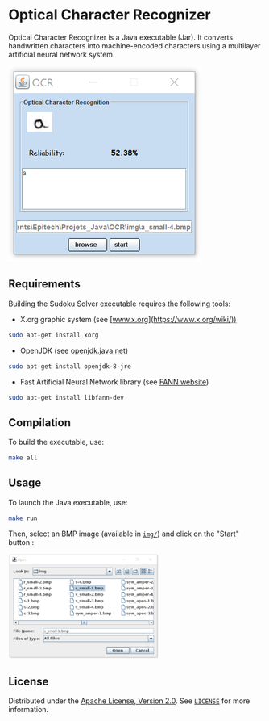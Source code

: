 # Optical Character Recognizer

Optical Character Recognizer is a Java executable (Jar). It converts handwritten characters into machine-encoded characters using a multilayer artificial neural network system.

![Optical Character Recognizer preview](img/preview.png)

## Requirements

Building the Sudoku Solver executable requires the following tools:
- X.org graphic system (see [www.x.org](https://www.x.org/wiki/))
```bash
sudo apt-get install xorg
```
- OpenJDK (see [openjdk.java.net](https://openjdk.java.net))
```bash
sudo apt-get install openjdk-8-jre
```
- Fast Artificial Neural Network library (see [FANN website](http://leenissen.dk/fann/wp/))
```bash
sudo apt-get install libfann-dev
```

## Compilation

To build the executable, use:

```bash
make all
```

## Usage

To launch the Java executable, use:
```bash
make run
```
Then, select an BMP image (available in [`img/`](img/)) and click on the "Start" button :

<img src="img/browse_preview.png" width="300" title="Optical Character Recognizer browse preview">

## License

Distributed under the [Apache License, Version 2.0](http://www.apache.org/licenses/). See [`LICENSE`](LICENSE) for more information.
